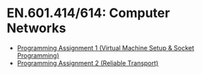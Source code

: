 # EN.601.414/614: Computer Networks

* [Programming Assignment 1 (Virtual Machine Setup & Socket Programming)](assignment1)
* [Programming Assignment 2 (Reliable Transport)](assignment2)
